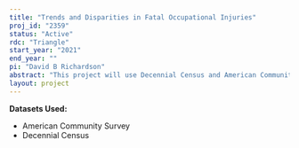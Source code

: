 ```yaml
---
title: "Trends and Disparities in Fatal Occupational Injuries"
proj_id: "2359"
status: "Active"
rdc: "Triangle"
start_year: "2021"
end_year: ""
pi: "David B Richardson"
abstract: "This project will use Decennial Census and American Community Survey (ACS) data in combination with researcher-provided data to study fatal occupational injury rates in North Carolina over the forty-year period 1977-2017. Data on occupational fatalities in North Carolina come from the state's medical examiner system as well as death certificate files from the North Carolina Division of Public Health. Information on fatal injuries describes the sex, race, year of birth, occupation, and industry of the decedent, as well as the year of fatal injury and death. A prior study by the researchers using public Decennial Census data analyzes fatal occupational injuries in North Carolina between 1977 and 1991, when North Carolina's population was 6.6 million. North Carolina now has 9.9 million residents and the state's economy has changed substantially since 1991, with employment shifting dramatically away from agriculture, textile, and furniture production to a more diversified economy with a diverse workforce. This research will encompass a comprehensive epidemiological study of fatal occupational injuries between 1977 and the present, comparing findings to - and updating - the previous research."
layout: project
---
```


**Datasets Used:**

  - American Community Survey 
  - Decennial Census 

